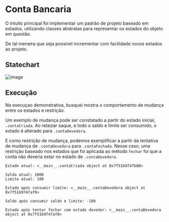 # Conta Bancaria

O intuito principal foi implementar um padrão de projeto baseado em estados,
utilizando classes abstratas para representar os estados do objeto em questão.

De tal meneira que seja possível incrementar com facilidade novos estados ao
projeto.

## Statechart

![image](https://user-images.githubusercontent.com/38339200/200827937-3c113f93-8951-4fa8-969c-482c984e8206.png)

## Execução

Na execuçao demonstrativa, busquei mostra o comportamento de mudança entre os
estados e restrição.

Um exemplo de mudança pode ser constatado a partir do estado inicial,
`.contaCriada`. Ao relaizar saque, e todo o saldo e limite ser consumido, o
estado é alterado para `.contaDevedora`.

E como restrição de mudança, podemos exemplificar a partir da tentativa de
mudança de `.contaDevedora` para `.contaFechada`. Nesse caso, uma restrição
baseado nos estados que foi aplicada ao método `fechar` foi que a conta não
deveria estar no estado de `.contaDevedora`.

```
Estado atual: <__main__.contaCriada object at 0x7f51b9747b80>

Saldo atual: 1000
Limite atual: 100

Estado após consumir limite: <__main__.contaDevedora object at 0x7f51b9747af0>

Saldo após consumir saldo e limite: -100

Estado após tentar fechar com estado devedor: <__main__.contaDevedora object at 0x7f51b9747af0>
```
